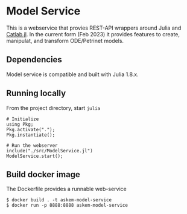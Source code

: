 # Model Service
This is a webservice that provies REST-API wrappers around Julia and [Catlab.jl](https://github.com/AlgebraicJulia/Catlab.jl). 
In the current form (Feb 2023) it provides features to create, manipulat, and transform ODE/Petrinet models.

## Dependencies
Model service is compatible and built with Julia 1.8.x.

## Running locally
From the project directory, start `julia`
```
# Initialize
using Pkg;
Pkg.activate(".");
Pkg.instantiate();

# Run the webserver
include("./src/ModelService.jl")
ModelService.start();
```


## Build docker image
The Dockerfile provides a runnable web-service

```
$ docker build . -t askem-model-service
$ docker run -p 8888:8888 askem-model-service
```
